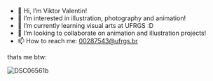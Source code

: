 - 👋 Hi, I’m Viktor Valentin!
- 👀 I’m interested in illustration, photography and animation!
- 🌱 I’m currently learning visual arts at UFRGS :D
- 💞️ I’m looking to collaborate on animation and illustration projects!
- 📫 How to reach me: 00287543@ufrgs.br

thats me btw:

![DSC06561b](https://user-images.githubusercontent.com/103218790/162290224-70b65f6e-284f-445b-90ab-0d56cab59a4e.png)

<!---
ViktorValentin/ViktorValentin is a ✨ special ✨ repository because its `README.md` (this file) appears on your GitHub profile.
You can click the Preview link to take a look at your changes.
--->
